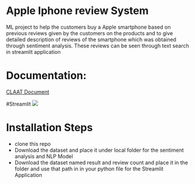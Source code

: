 # Apple Iphone review System
ML project to help the customers buy a Apple smartphone based on previous reviews given by the customers on the products and to give 
detailed description of reviews of the smartphone which was obtained through sentiment analysis. These reviews can be seen through text search 
in streamlit application

# Documentation:

[CLAAT Document](https://codelabs-preview.appspot.com/?file_id=1YdViHtjV3o6VAjSZUJ3grV3o57FPLG3aacJSep8236Q#0)

#Streamlit
![](https://ibb.co/Bfxt5n4)

# Installation Steps

- clone this repo
- Download the dataset and place it under local folder for the sentiment analysis and NLP Model
- Download the dataset named result and review count and place it in the folder and use that path in in your python file for the Streamlit 
  Application 